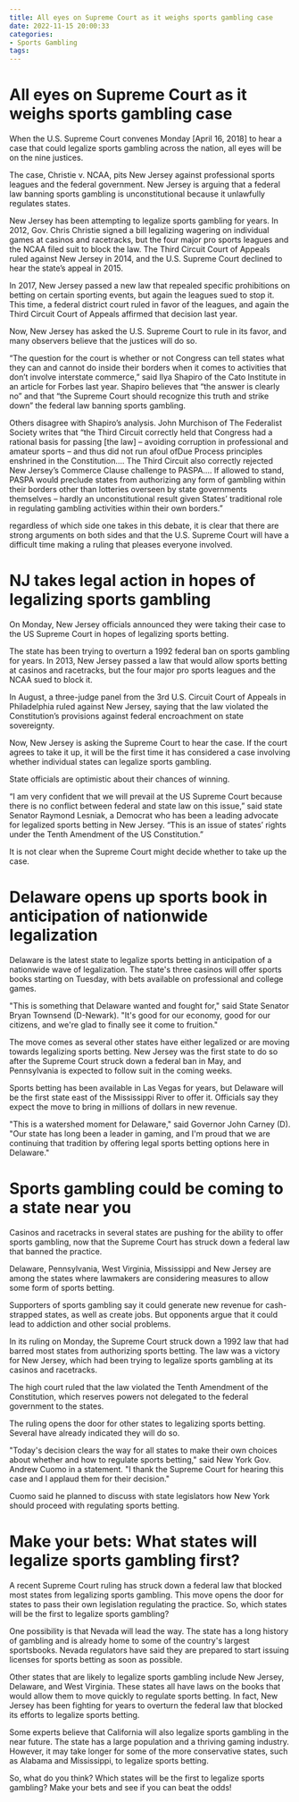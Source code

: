 ```yaml
---
title: All eyes on Supreme Court as it weighs sports gambling case
date: 2022-11-15 20:00:33
categories:
- Sports Gambling
tags:
---
```



#  All eyes on Supreme Court as it weighs sports gambling case

When the U.S. Supreme Court convenes Monday [April 16, 2018] to hear a case that could legalize sports gambling across the nation, all eyes will be on the nine justices.

The case, Christie v. NCAA, pits New Jersey against professional sports leagues and the federal government. New Jersey is arguing that a federal law banning sports gambling is unconstitutional because it unlawfully regulates states.

New Jersey has been attempting to legalize sports gambling for years. In 2012, Gov. Chris Christie signed a bill legalizing wagering on individual games at casinos and racetracks, but the four major pro sports leagues and the NCAA filed suit to block the law. The Third Circuit Court of Appeals ruled against New Jersey in 2014, and the U.S. Supreme Court declined to hear the state’s appeal in 2015.

In 2017, New Jersey passed a new law that repealed specific prohibitions on betting on certain sporting events, but again the leagues sued to stop it. This time, a federal district court ruled in favor of the leagues, and again the Third Circuit Court of Appeals affirmed that decision last year.

Now, New Jersey has asked the U.S. Supreme Court to rule in its favor, and many observers believe that the justices will do so.

“The question for the court is whether or not Congress can tell states what they can and cannot do inside their borders when it comes to activities that don’t involve interstate commerce,” said Ilya Shapiro of the Cato Institute in an article for Forbes last year. Shapiro believes that “the answer is clearly no” and that “the Supreme Court should recognize this truth and strike down” the federal law banning sports gambling.

Others disagree with Shapiro’s analysis. John Murchison of The Federalist Society writes that “the Third Circuit correctly held that Congress had a rational basis for passing [the law] – avoiding corruption in professional and amateur sports – and thus did not run afoul ofDue Process principles enshrined in the Constitution…. The Third Circuit also correctly rejected New Jersey’s Commerce Clause challenge to PASPA…. If allowed to stand, PASPA would preclude states from authorizing any form of gambling within their borders other than lotteries overseen by state governments themselves – hardly an unconstitutional result given States’ traditional role in regulating gambling activities within their own borders.”

 regardless of which side one takes in this debate, it is clear that there are strong arguments on both sides and that the U.S. Supreme Court will have a difficult time making a ruling that pleases everyone involved.

#  NJ takes legal action in hopes of legalizing sports gambling

On Monday, New Jersey officials announced they were taking their case to the US Supreme Court in hopes of legalizing sports betting.

The state has been trying to overturn a 1992 federal ban on sports gambling for years. In 2013, New Jersey passed a law that would allow sports betting at casinos and racetracks, but the four major pro sports leagues and the NCAA sued to block it.

In August, a three-judge panel from the 3rd U.S. Circuit Court of Appeals in Philadelphia ruled against New Jersey, saying that the law violated the Constitution’s provisions against federal encroachment on state sovereignty.

Now, New Jersey is asking the Supreme Court to hear the case. If the court agrees to take it up, it will be the first time it has considered a case involving whether individual states can legalize sports gambling.

State officials are optimistic about their chances of winning.

“I am very confident that we will prevail at the US Supreme Court because there is no conflict between federal and state law on this issue,” said state Senator Raymond Lesniak, a Democrat who has been a leading advocate for legalized sports betting in New Jersey. “This is an issue of states’ rights under the Tenth Amendment of the US Constitution.”

It is not clear when the Supreme Court might decide whether to take up the case.

#  Delaware opens up sports book in anticipation of nationwide legalization

Delaware is the latest state to legalize sports betting in anticipation of a nationwide wave of legalization. The state's three casinos will offer sports books starting on Tuesday, with bets available on professional and college games.

"This is something that Delaware wanted and fought for," said State Senator Bryan Townsend (D-Newark). "It's good for our economy, good for our citizens, and we're glad to finally see it come to fruition."

The move comes as several other states have either legalized or are moving towards legalizing sports betting. New Jersey was the first state to do so after the Supreme Court struck down a federal ban in May, and Pennsylvania is expected to follow suit in the coming weeks.

Sports betting has been available in Las Vegas for years, but Delaware will be the first state east of the Mississippi River to offer it. Officials say they expect the move to bring in millions of dollars in new revenue.

"This is a watershed moment for Delaware," said Governor John Carney (D). "Our state has long been a leader in gaming, and I'm proud that we are continuing that tradition by offering legal sports betting options here in Delaware."

#  Sports gambling could be coming to a state near you

Casinos and racetracks in several states are pushing for the ability to offer sports gambling, now that the Supreme Court has struck down a federal law that banned the practice.

Delaware, Pennsylvania, West Virginia, Mississippi and New Jersey are among the states where lawmakers are considering measures to allow some form of sports betting.

Supporters of sports gambling say it could generate new revenue for cash-strapped states, as well as create jobs. But opponents argue that it could lead to addiction and other social problems.

In its ruling on Monday, the Supreme Court struck down a 1992 law that had barred most states from authorizing sports betting. The law was a victory for New Jersey, which had been trying to legalize sports gambling at its casinos and racetracks.

The high court ruled that the law violated the Tenth Amendment of the Constitution, which reserves powers not delegated to the federal government to the states.

The ruling opens the door for other states to legalizing sports betting. Several have already indicated they will do so.

"Today's decision clears the way for all states to make their own choices about whether and how to regulate sports betting," said New York Gov. Andrew Cuomo in a statement. "I thank the Supreme Court for hearing this case and I applaud them for their decision."

Cuomo said he planned to discuss with state legislators how New York should proceed with regulating sports betting.

#  Make your bets: What states will legalize sports gambling first?

A recent Supreme Court ruling has struck down a federal law that blocked most states from legalizing sports gambling. This move opens the door for states to pass their own legislation regulating the practice. So, which states will be the first to legalize sports gambling?

One possibility is that Nevada will lead the way. The state has a long history of gambling and is already home to some of the country's largest sportsbooks. Nevada regulators have said they are prepared to start issuing licenses for sports betting as soon as possible.

Other states that are likely to legalize sports gambling include New Jersey, Delaware, and West Virginia. These states all have laws on the books that would allow them to move quickly to regulate sports betting. In fact, New Jersey has been fighting for years to overturn the federal law that blocked its efforts to legalize sports betting.

Some experts believe that California will also legalize sports gambling in the near future. The state has a large population and a thriving gaming industry. However, it may take longer for some of the more conservative states, such as Alabama and Mississippi, to legalize sports betting.

So, what do you think? Which states will be the first to legalize sports gambling? Make your bets and see if you can beat the odds!
